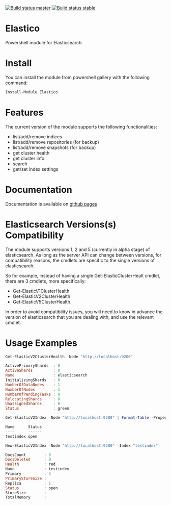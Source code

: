 [![Build status master](https://img.shields.io/appveyor/ci/gigi81/elastico/master.svg?label=master)](https://ci.appveyor.com/project/gigi81/elastico/branch/master)
[![Build status stable](https://img.shields.io/appveyor/ci/gigi81/elastico/stable.svg?label=stable)](https://ci.appveyor.com/project/gigi81/elastico/branch/stable)

# Elastico

Powershell module for Elasticsearch.

Install
============

You can install the module from powershell gallery with the following command:
```powershell
Install-Module Elastico
```

Features
============

The current version of the module supports the following functionalities:
- list/add/remove indices
- list/add/remove repositories (for backup)
- list/add/remove snapshots (for backup)
- get cluster health
- get cluster info
- search
- get/set index settings

Documentation
============

Documentation is available on [github pages](https://gigi81.github.io/elastico/#Get-ElasticClusterHealth)

Elasticsearch Versions(s) Compatibility
============

The module supports versions 1, 2 and 5 (currently in alpha stage) of elasticsearch. As long as the server API can change between versions, for compatibility reasons, the cmdlets are specific to the single versions of elasticsearch.

So for example, instead of having a single Get-ElasticClusterHealt cmdlet, there are 3 cmdlets, more specifically:
- Get-ElasticV1ClusterHealth
- Get-ElasticV2ClusterHealth
- Get-ElasticV5ClusterHealth.

In order to avoid compatibility issues, you will need to know in advance the version of elasticsearch that you are dealing with, and use the relevant cmdlet.


Usage Examples
============

```powershell
Get-ElasticV2ClusterHealth -Node "http://localhost:9200"

ActivePrimaryShards  : 0
ActiveShards         : 0
Name                 : elasticsearch
InitializingShards   : 0
NumberOfDataNodes    : 1
NumberOfNodes        : 1
NumberOfPendingTasks : 0
RelocatingShards     : 0
UnassignedShards     : 0
Status               : green
```

```powershell
Get-ElasticV2Index -Node "http://localhost:9200" | Format-Table -Property Name,Status

Name      Status
----      ------
testindex open
```

```powershell
New-ElasticV2Index -Node "http://localhost:9200" -Index "testindex"

DocsCount        : 0
DocsDeleted      : 0
Health           : red
Name             : testindex
Primary          : 5
PrimaryStoreSize :
Replica          : 1
Status           : open
StoreSize        :
TotalMemory      :
```

